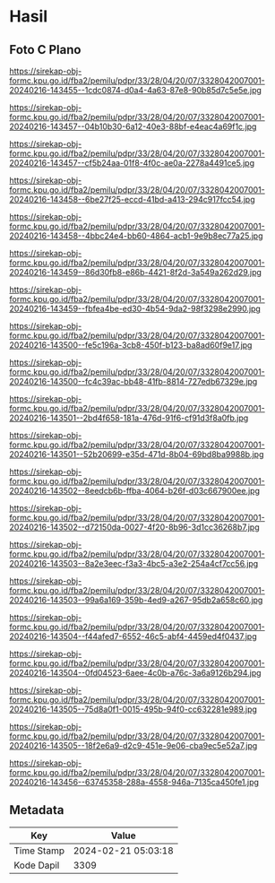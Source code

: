 # Hasil

## Foto C Plano

https://sirekap-obj-formc.kpu.go.id/fba2/pemilu/pdpr/33/28/04/20/07/3328042007001-20240216-143455--1cdc0874-d0a4-4a63-87e8-90b85d7c5e5e.jpg

https://sirekap-obj-formc.kpu.go.id/fba2/pemilu/pdpr/33/28/04/20/07/3328042007001-20240216-143457--04b10b30-6a12-40e3-88bf-e4eac4a69f1c.jpg

https://sirekap-obj-formc.kpu.go.id/fba2/pemilu/pdpr/33/28/04/20/07/3328042007001-20240216-143457--cf5b24aa-01f8-4f0c-ae0a-2278a4491ce5.jpg

https://sirekap-obj-formc.kpu.go.id/fba2/pemilu/pdpr/33/28/04/20/07/3328042007001-20240216-143458--6be27f25-eccd-41bd-a413-294c917fcc54.jpg

https://sirekap-obj-formc.kpu.go.id/fba2/pemilu/pdpr/33/28/04/20/07/3328042007001-20240216-143458--4bbc24e4-bb60-4864-acb1-9e9b8ec77a25.jpg

https://sirekap-obj-formc.kpu.go.id/fba2/pemilu/pdpr/33/28/04/20/07/3328042007001-20240216-143459--86d30fb8-e86b-4421-8f2d-3a549a262d29.jpg

https://sirekap-obj-formc.kpu.go.id/fba2/pemilu/pdpr/33/28/04/20/07/3328042007001-20240216-143459--fbfea4be-ed30-4b54-9da2-98f3298e2990.jpg

https://sirekap-obj-formc.kpu.go.id/fba2/pemilu/pdpr/33/28/04/20/07/3328042007001-20240216-143500--fe5c196a-3cb8-450f-b123-ba8ad60f9e17.jpg

https://sirekap-obj-formc.kpu.go.id/fba2/pemilu/pdpr/33/28/04/20/07/3328042007001-20240216-143500--fc4c39ac-bb48-41fb-8814-727edb67329e.jpg

https://sirekap-obj-formc.kpu.go.id/fba2/pemilu/pdpr/33/28/04/20/07/3328042007001-20240216-143501--2bd4f658-181a-476d-91f6-cf91d3f8a0fb.jpg

https://sirekap-obj-formc.kpu.go.id/fba2/pemilu/pdpr/33/28/04/20/07/3328042007001-20240216-143501--52b20699-e35d-471d-8b04-69bd8ba9988b.jpg

https://sirekap-obj-formc.kpu.go.id/fba2/pemilu/pdpr/33/28/04/20/07/3328042007001-20240216-143502--8eedcb6b-ffba-4064-b26f-d03c667900ee.jpg

https://sirekap-obj-formc.kpu.go.id/fba2/pemilu/pdpr/33/28/04/20/07/3328042007001-20240216-143502--d72150da-0027-4f20-8b96-3d1cc36268b7.jpg

https://sirekap-obj-formc.kpu.go.id/fba2/pemilu/pdpr/33/28/04/20/07/3328042007001-20240216-143503--8a2e3eec-f3a3-4bc5-a3e2-254a4cf7cc56.jpg

https://sirekap-obj-formc.kpu.go.id/fba2/pemilu/pdpr/33/28/04/20/07/3328042007001-20240216-143503--99a6a169-359b-4ed9-a267-95db2a658c60.jpg

https://sirekap-obj-formc.kpu.go.id/fba2/pemilu/pdpr/33/28/04/20/07/3328042007001-20240216-143504--f44afed7-6552-46c5-abf4-4459ed4f0437.jpg

https://sirekap-obj-formc.kpu.go.id/fba2/pemilu/pdpr/33/28/04/20/07/3328042007001-20240216-143504--0fd04523-6aee-4c0b-a76c-3a6a9126b294.jpg

https://sirekap-obj-formc.kpu.go.id/fba2/pemilu/pdpr/33/28/04/20/07/3328042007001-20240216-143505--75d8a0f1-0015-495b-94f0-cc632281e989.jpg

https://sirekap-obj-formc.kpu.go.id/fba2/pemilu/pdpr/33/28/04/20/07/3328042007001-20240216-143505--18f2e6a9-d2c9-451e-9e06-cba9ec5e52a7.jpg

https://sirekap-obj-formc.kpu.go.id/fba2/pemilu/pdpr/33/28/04/20/07/3328042007001-20240216-143456--63745358-288a-4558-946a-7135ca450fe1.jpg


## Metadata

| Key        | Value               |
| ---------- | ------------------- |
| Time Stamp | 2024-02-21 05:03:18 |
| Kode Dapil | 3309                |



